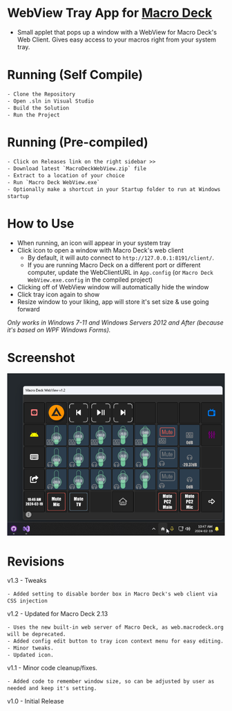 ﻿﻿
# WebView Tray App for [Macro Deck](https://macrodeck.org)

 - Small applet that pops up a window with a WebView for Macro Deck's Web Client. Gives easy access to your macros right from your system tray.

# Running (Self Compile)

    - Clone the Repository
    - Open .sln in Visual Studio
    - Build the Solution
    - Run the Project

# Running (Pre-compiled)

    - Click on Releases link on the right sidebar >>
    - Download latest `MacroDeckWebView.zip` file
    - Extract to a location of your choice
    - Run `Macro Deck WebView.exe`
    - Optionally make a shortcut in your Startup folder to run at Windows startup

# How to Use

- When running, an icon will appear in your system tray
- Click icon to open a window with Macro Deck's web client
  - By default, it will auto connect to `http://127.0.0.1:8191/client/`.
  - If you are running Macro Deck on a different port or different computer, update the WebClientURL in `App.config` (or `Macro Deck WebView.exe.config` in the compiled project)
- Clicking off of WebView window will automatically hide the window
- Click tray icon again to show
- Resize window to your liking, app will store it's set size & use going forward

*Only works in Windows 7-11 and Windows Servers 2012 and After (because it's based on WPF Windows Forms).*

# Screenshot
![alt text](https://github.com/emerysteele/macrodeckwebview/blob/main/MacroDeckWebView-example.png?raw=true "Screenshot 1")

# Revisions
v1.3 - Tweaks

    - Added setting to disable border box in Macro Deck's web client via CSS injection
    
v1.2 - Updated for Macro Deck 2.13

    - Uses the new built-in web server of Macro Deck, as web.macrodeck.org will be deprecated.
    - Added config edit button to tray icon context menu for easy editing.
    - Minor tweaks.
	- Updated icon.

v1.1 - Minor code cleanup/fixes.

    - Added code to remember window size, so can be adjusted by user as needed and keep it's setting.

v1.0 - Initial Release
